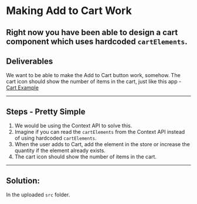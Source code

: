 # Making Add to Cart Work

## Right now you have been able to design a cart component which uses hardcoded `cartElements`.

## Deliverables

We want to be able to make the Add to Cart button work, somehow.
The cart icon should show the number of items in the cart, just like this app - [Cart Example](https://prasadyash2411.github.io/ecom-website/dynamicstore.html)

---

## Steps - Pretty Simple

1. We would be using the Context API to solve this.
2. Imagine if you can read the `cartElements` from the Context API instead of using hardcoded `cartElements`.
3. When the user adds to Cart, add the element in the store or increase the quantity if the element already exists.
4. The cart icon should show the number of items in the cart.

---

## Solution:
In the uploaded `src` folder.
